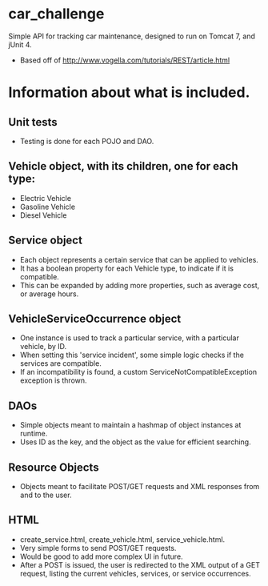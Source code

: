 # car_challenge
Simple API for tracking car maintenance, designed to run on Tomcat 7, and jUnit 4.
- Based off of http://www.vogella.com/tutorials/REST/article.html

# Information about what is included.

## Unit tests
- Testing is done for each POJO and DAO.

## Vehicle object, with its children, one for each type:
- Electric Vehicle
- Gasoline Vehicle
- Diesel Vehicle

## Service object
- Each object represents a certain service that can be applied to vehicles.
- It has a boolean property for each Vehicle type, to indicate if it is compatible.
- This can be expanded by adding more properties, such as average cost, or average hours.

## VehicleServiceOccurrence object
- One instance is used to track a particular service, with a particular vehicle, by ID.
- When setting this 'service incident', some simple logic checks if the services are compatible.
- If an incompatibility is found, a custom ServiceNotCompatibleException exception is thrown.

## DAOs
- Simple objects meant to maintain a hashmap of object instances at runtime.
- Uses ID as the key, and the object as the value for efficient searching.

## Resource Objects
- Objects meant to facilitate POST/GET requests and XML responses from and to the user.

## HTML
- create_service.html, create_vehicle.html, service_vehicle.html.
- Very simple forms to send POST/GET requests.
- Would be good to add more complex UI in future.
- After a POST is issued, the user is redirected to the XML output of a GET request, listing the current vehicles, services, or service occurrences.

